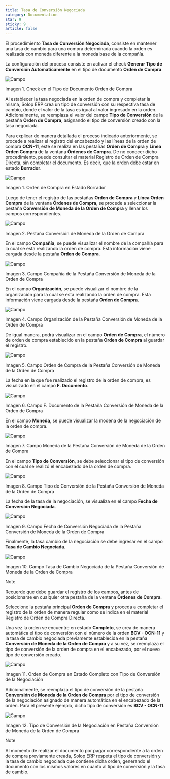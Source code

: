 ```yaml
---
title: Tasa de Conversión Negociada
category: Documentation
star: 9
sticky: 9
article: false
---
```


El procedimiento **Tasa de Conversión Negociada**, consiste en mantener una tasa de cambio para una compra determinada cuando la orden es realizada con moneda diferente a la moneda base de la compañía.

La configuración del proceso consiste en activar el check **Generar Tipo de Conversión Automaticamente** en el tipo de documento **Orden de Compra**.

![Campo](/assets/img/docs/purchase-management/pum-purchase-image87.png)

Imagen 1. Check en el Tipo de Documento Orden de Compra

Al establecer la tasa negociada en la orden de compra y completar la misma, Solop ERP crea un tipo de conversión con su respectiva tasa de cambio, donde el valor de la tasa es igual al valor ingresado en la orden. Adicionalmente, se reemplaza el valor del campo **Tipo de Conversión** de la pestaña **Orden de Compra**, asignando el tipo de conversión creado con la tasa negociada.

Para explicar de manera detallada el proceso indicado anteriormente, se procede a realizar el registro del encabezado y las líneas de la orden de compra **OCN-11**, este se realiza en las pestañas **Orden de Compra** y **Línea Orden Compra** de la ventana **Órdenes de Compra**. De no conocer dicho procedimiento, puede consultar el material Registro de Orden de Compra Directa, sin completar el documento. Es decir, que la orden debe estar en estado **Borrador**.

![Campo](/assets/img/docs/purchase-management/pum-purchase-image88.png)

Imagen 1. Orden de Compra en Estado Borrador

Luego de tener el registro de las pestañas **Orden de Compra** y **Línea Orden Compra** de la ventana **Órdenes de Compra**, se procede a seleccionar la pestaña **Conversión de Moneda de la Orden de Compra** y llenar los campos correspondientes.

![Campo](/assets/img/docs/purchase-management/pum-purchase-image89.png)

Imagen 2. Pestaña Conversión de Moneda de la Orden de Compra

En el campo **Compañía**, se puede visualizar el nombre de la compañía para la cual se esta realizando la orden de compra. Esta información viene cargada desde la pestaña **Orden de Compra**.

![Campo](/assets/img/docs/purchase-management/pum-purchase-image90.png)

Imagen 3. Campo Compañía de la Pestaña Conversión de Moneda de la Orden de Compra

En el campo **Organización**, se puede visualizar el nombre de la organización para la cual se esta realizando la orden de compra. Esta información viene cargada desde la pestaña **Orden de Compra**.

![Campo](/assets/img/docs/purchase-management/pum-purchase-image91.png)

Imagen 4. Campo Organización de la Pestaña Conversión de Moneda de la Orden de Compra

De igual manera, podrá visualizar en el campo **Orden de Compra**, el número de orden de compra establecido en la pestaña **Orden de Compra** al guardar el registro.

![Campo](/assets/img/docs/purchase-management/pum-purchase-image92.png)

Imagen 5. Campo Orden de Compra de la Pestaña Conversión de Moneda de la Orden de Compra

La fecha en la que fue realizado el registro de la orden de compra, es visualizado en el campo **F. Documento**.

![Campo](/assets/img/docs/purchase-management/pum-purchase-image93.png)

Imagen 6. Campo F. Documento de la Pestaña Conversión de Moneda de la Orden de Compra

En el campo **Moneda**, se puede visualizar la modena de la negociación de la orden de compra.

![Campo](/assets/img/docs/purchase-management/pum-purchase-image94.png)

Imagen 7. Campo Moneda de la Pestaña Conversión de Moneda de la Orden de Compra

En el campo **Tipo de Conversión**, se debe seleccionar el tipo de conversión con el cual se realizó el encabezado de la orden de compra.

![Campo](/assets/img/docs/purchase-management/pum-purchase-image95.png)

Imagen 8. Campo Tipo de Conversión de la Pestaña Conversión de Moneda de la Orden de Compra

La fecha de la tasa de la negociación, se visualiza en el campo **Fecha de Conversión Negociada**.

![Campo](/assets/img/docs/purchase-management/pum-purchase-image96.png)

Imagen 9. Campo Fecha de Conversión Negociada de la Pestaña Conversión de Moneda de la Orden de Compra

Finalmente, la tasa cambio de la negociación se debe ingresar en el campo **Tasa de Cambio Negociada**.

![Campo](/assets/img/docs/purchase-management/pum-purchase-image97.png)

Imagen 10. Campo Tasa de Cambio Negociada de la Pestaña Conversión de Moneda de la Orden de Compra

Note

Recuerde que debe guardar el registro de los campos, antes de posicionarse en cualquier otra pestaña de la ventana **Órdenes de Compra**.

Seleccione la pestaña principal **Orden de Compra** y proceda a completar el registro de la orden de manera regular como se indica en el material Registro de Orden de Compra Directa.

Una vez la orden se encuentre en estado **Completo**, se crea de manera automática el tipo de conversión con el número de la orden **BCV - OCN-11** y la tasa de cambio negociada previamente establecida en la pestaña **Conversión de Moneda de la Orden de Compra** y a su vez, se reemplaza el tipo de conversión de la orden de compra en el encabezado, por el nuevo tipo de conversión creado.

![Campo](/assets/img/docs/purchase-management/pum-purchase-image998.png)

Imagen 11. Orden de Compra en Estado Completo con Tipo de Conversión de la Negociación

Adicionalmente, se reemplaza el tipo de conversión de la pestaña **Conversión de Moneda de la Orden de Compra** por el tipo de conversión de la negociación asignado de manera automática en el encabezado de la orden. Para el presente ejemplo, dicho tipo de conversión es **BCV - OCN-11**.

![Campo](/assets/img/docs/purchase-management/pum-purchase-image98.png)

Imagen 12. Tipo de Conversión de la Negociación en Pestaña Conversión de Moneda de la Orden de Compra

Note

Al momento de realizar el documento por pagar correspondiente a la orden de compra previamente creada, Solop ERP respeta el tipo de conversión y la tasa de cambio negociada que contiene dicha orden, generando el documento con los mismos valores en cuanto al tipo de conversión y la tasa de cambio.
